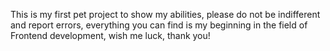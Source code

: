 This is my first pet project to show my abilities, please do not be indifferent and report errors, everything you can find is my beginning in the field of Frontend development, wish me luck, thank you! 